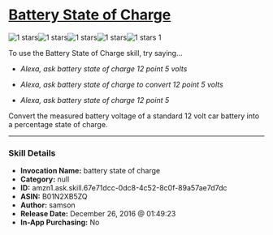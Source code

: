 # [Battery State of Charge](http://alexa.amazon.com/#skills/amzn1.ask.skill.67e71dcc-0dc8-4c52-8c0f-89a57ae7d7dc)
![1 stars](../../images/ic_star_black_18dp_1x.png)![1 stars](../../images/ic_star_border_black_18dp_1x.png)![1 stars](../../images/ic_star_border_black_18dp_1x.png)![1 stars](../../images/ic_star_border_black_18dp_1x.png)![1 stars](../../images/ic_star_border_black_18dp_1x.png) 1

To use the Battery State of Charge skill, try saying...

* *Alexa, ask battery state of charge 12 point 5 volts*

* *Alexa, ask battery state of charge to convert 12 point 5 volts*

* *Alexa, ask battery state of charge 12 point 5*

Convert the measured battery voltage of a standard 12 volt car battery into a percentage state of charge.

***

### Skill Details

* **Invocation Name:** battery state of charge
* **Category:** null
* **ID:** amzn1.ask.skill.67e71dcc-0dc8-4c52-8c0f-89a57ae7d7dc
* **ASIN:** B01N2XB5ZQ
* **Author:** samson
* **Release Date:** December 26, 2016 @ 01:49:23
* **In-App Purchasing:** No
